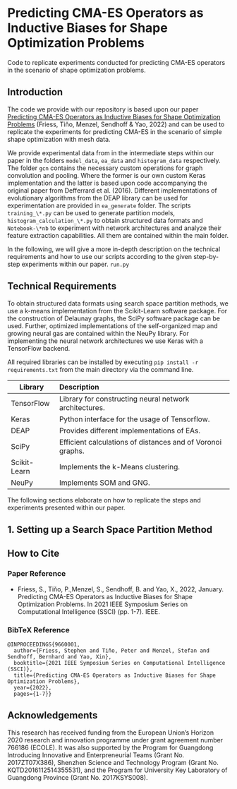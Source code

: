 # Predicting CMA-ES Operators as Inductive Biases for Shape Optimization Problems

Code to replicate experiments conducted for predicting CMA-ES operators in the scenario of shape optimization problems.

## Introduction

The code we provide with our repository is based upon our paper [Predicting CMA-ES Operators as Inductive Biases for Shape Optimization Problems](https://ieeexplore.ieee.org/document/9660001/) (Friess, Tiňo, Menzel, Sendhoff & Yao, 2022) and can be used to replicate the experiments for predicting CMA-ES in the scenario of simple shape optimization with mesh data. 

We provide experimental data from in the intermediate steps within our paper in the folders  `model_data`,  `ea_data` and `histogram_data` respectively. The folder `gcn` contains the necessary custom operations for graph convolution and pooling. Where the former is our own custom Keras implementation and the latter is based upon code accompanying the original paper from Defferrard et al. (2016). Different implementations of evolutionary algorithms from the DEAP library can be used for experimentation are provided in `ea_generate` folder.  The scripts `training_\*.py` can be used to generate partition models, `histogram_calculation_\*.py` to obtain structured data formats and `Notebook-\*nb` to experiment with network architectures and analyze their feature extraction capabilities. All them are contained within the main folder.

In the following, we will give a more in-depth description on the technical requirements and how to use our scripts according to the given step-by-step experiments within our paper.
 `run.py` 


## Technical Requirements

To obtain structured data formats using search space partition methods, we use a k-means implementation from the Scikit-Learn software package. For the construction of Delaunay graphs, the SciPy software package can be used. Further, optimized implementations of the self-organized map and growing neural gas are contained within the NeuPy library. For implementing the neural network architectures we use Keras with a TensorFlow backend.  

All required libraries can be installed by executing `pip install -r requirements.txt` from the main directory via the command line. 


| Library       | Description |
| ------------- |:-------------|
| TensorFlow  | Library for constructing neural network architectures. |
| Keras  | Python interface for the usage of Tensorflow.   |
| DEAP        | Provides different implementations of EAs. |
| SciPy    | Efficient calculations of distances and of Voronoi graphs.  |
| Scikit-Learn       | Implements the k-Means clustering.  |
| NeuPy       | Implements SOM and GNG. |

The following sections elaborate on how to replicate the steps and experiments presented within our paper. 

## 1. Setting up a Search Space Partition Method


## How to Cite

### Paper Reference
* Friess, S., Tiňo, P.,Menzel, S., Sendhoff, B. and Yao, X., 2022, January. Predicting CMA-ES Operators as Inductive Biases for Shape Optimization Problems. In 2021 IEEE Symposium Series on Computational Intelligence (SSCI) (pp. 1-7). IEEE.

### BibTeX Reference
```
@INPROCEEDINGS{9660001,
  author={Friess, Stephen and Tiňo, Peter and Menzel, Stefan and Sendhoff, Bernhard and Yao, Xin},
  booktitle={2021 IEEE Symposium Series on Computational Intelligence (SSCI)}, 
  title={Predicting CMA-ES Operators as Inductive Biases for Shape Optimization Problems}, 
  year={2022},
  pages={1-7}}
```

## Acknowledgements

This research has received funding from the European Union’s Horizon 2020 research and innovation programme under grant agreement number 766186 (ECOLE). It was also supported by the Program for Guangdong Introducing Innovative and Enterpreneurial Teams (Grant No. 2017ZT07X386), Shenzhen Science and Technology Program (Grant No. KQTD2016112514355531), and the Program for University Key Laboratory of Guangdong Province (Grant No. 2017KSYS008).
